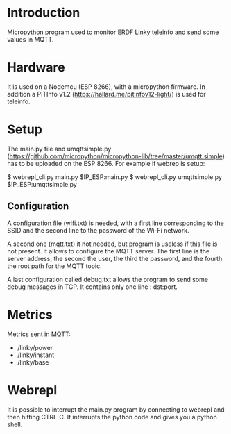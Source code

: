 # Introduction

Micropython program used to monitor ERDF Linky teleinfo and send some values in MQTT.

# Hardware

It is used on a Nodemcu (ESP 8266), with a micropython firmware. In addition a PITInfo v1.2 (https://hallard.me/pitinfov12-light/) is used for teleinfo.

# Setup

The main.py file and umqttsimple.py (https://github.com/micropython/micropython-lib/tree/master/umqtt.simple) has to be uploaded on the ESP 8266. For example if webrep is setup:

   $ webrepl_cli.py main.py $IP_ESP:main.py
   $ webrepl_cli.py umqttsimple.py $IP_ESP:umqttsimple.py

## Configuration

A configuration file (wifi.txt) is needed, with a first line corresponding to the SSID and the second line to the password of the Wi-Fi network.

A second one (mqtt.txt) it not needed, but program is useless if this file is not present. It allows to configure the MQTT server. The first line is the server address, the second the user, the third the password, and the fourth the root path for the MQTT topic.

A last configuration called debug.txt allows the program to send some debug messages in TCP. It contains only one line : dst:port.

# Metrics

Metrics sent in MQTT:
- /linky/power
- /linky/instant
- /linky/base

# Webrepl

It is possible to interrupt the main.py program by connecting to webrepl and then hitting CTRL-C. It interrupts the python code and gives you a python shell.
